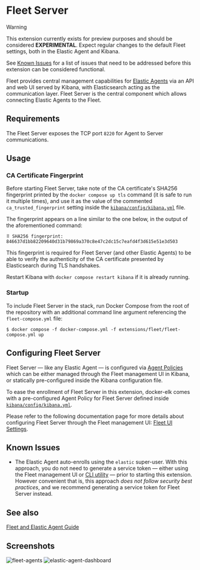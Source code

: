 # Fleet Server

> [!WARNING]
> This extension currently exists for preview purposes and should be considered **EXPERIMENTAL**. Expect regular changes
> to the default Fleet settings, both in the Elastic Agent and Kibana.
>
> See [Known Issues](#known-issues) for a list of issues that need to be addressed before this extension can be
> considered functional.

Fleet provides central management capabilities for [Elastic Agents][fleet-doc] via an API and web UI served by Kibana,
with Elasticsearch acting as the communication layer.
Fleet Server is the central component which allows connecting Elastic Agents to the Fleet.

## Requirements

The Fleet Server exposes the TCP port `8220` for Agent to Server communications.

## Usage

### CA Certificate Fingerprint

Before starting Fleet Server, take note of the CA certificate's SHA256 fingerprint printed by the `docker compose up
tls` command (it is safe to run it multiple times), and use it as the value of the commented `ca_trusted_fingerprint`
setting inside the [`kibana/config/kibana.yml`][config-kbn] file.

The fingerprint appears on a line similar to the one below, in the output of the aforementioned command:

```none
⠿ SHA256 fingerprint: 846637d1bb82209640d31b79869a370c8e47c2dc15c7eafd4f3d615e51e3d503
```

This fingerprint is required for Fleet Server (and other Elastic Agents) to be able to verify the authenticity of the CA
certificate presented by Elasticsearch during TLS handshakes.

Restart Kibana with `docker compose restart kibana` if it is already running.

### Startup

To include Fleet Server in the stack, run Docker Compose from the root of the repository with an additional command line
argument referencing the `fleet-compose.yml` file:

```console
$ docker compose -f docker-compose.yml -f extensions/fleet/fleet-compose.yml up
```

## Configuring Fleet Server

Fleet Server — like any Elastic Agent — is configured via [Agent Policies][fleet-pol] which can be either managed
through the Fleet management UI in Kibana, or statically pre-configured inside the Kibana configuration file.

To ease the enrollment of Fleet Server in this extension, docker-elk comes with a pre-configured Agent Policy for Fleet
Server defined inside [`kibana/config/kibana.yml`][config-kbn].

Please refer to the following documentation page for more details about configuring Fleet Server through the Fleet
management UI: [Fleet UI Settings][fleet-cfg].

## Known Issues

- The Elastic Agent auto-enrolls using the `elastic` super-user. With this approach, you do not need to generate a
  service token — either using the Fleet management UI or [CLI utility][es-svc-token] — prior to starting this
  extension. However convenient that is, this approach _does not follow security best practices_, and we recommend
  generating a service token for Fleet Server instead.

## See also

[Fleet and Elastic Agent Guide][fleet-doc]

## Screenshots

![fleet-agents](https://user-images.githubusercontent.com/3299086/202701399-27518fe4-17b7-49d1-aefb-868dffeaa68a.png
"Fleet Agents")
![elastic-agent-dashboard](https://user-images.githubusercontent.com/3299086/202701404-958f8d80-a7a0-4044-bbf9-bf73f3bdd17a.png
"Elastic Agent Dashboard")

[fleet-doc]: https://www.elastic.co/docs/reference/fleet
[fleet-pol]: https://www.elastic.co/docs/reference/fleet/agent-policy
[fleet-cfg]: https://www.elastic.co/docs/reference/fleet/fleet-settings

[config-kbn]: ../../kibana/config/kibana.yml

[es-svc-token]: https://www.elastic.co/docs/reference/elasticsearch/command-line-tools/service-tokens-command
